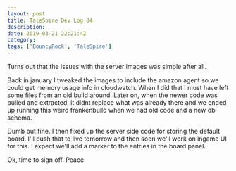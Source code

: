 ```yaml
---
layout: post
title: TaleSpire Dev Log 84
description:
date: 2019-03-21 22:21:42
category:
tags: ['BouncyRock', 'TaleSpire']
---
```


Turns out that the issues with the server images was simple after all. 

Back in january I tweaked the images to include the amazon agent so we could get memory usage info in cloudwatch. When I did that I must have left some files from an old build around. Later on, when the newer code was pulled and extracted, it didnt replace what was already there and we ended up running this weird frankenbuild when we had old code and a new db schema.

Dumb but fine. I then fixed up the server side code for storing the default board. I'll push that to live tomorrow and then soon we'll work on ingame UI for this. I expect we'll add a marker to the entries in the board panel.

Ok, time to sign off.
Peace
